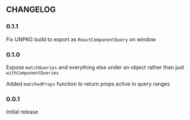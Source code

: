 ## CHANGELOG
### 0.1.1
Fix UNPKG build to export as `ReactComponentQuery` on window

### 0.1.0
Expose `matchQueries` and everything else under an object rather than just `withComponentQueries`

Added `matchedProps` function to return props active in query ranges

### 0.0.1
Initial release
